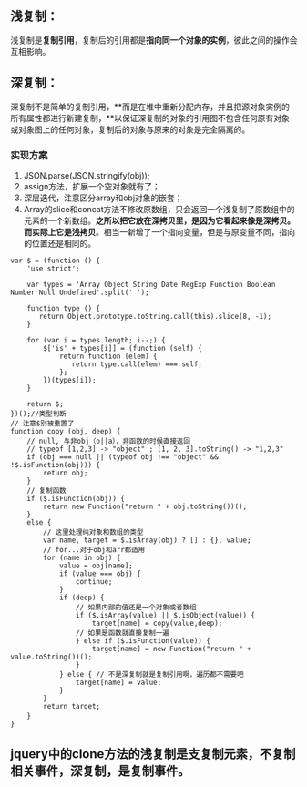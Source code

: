 

## 浅复制：

浅复制是**复制引用**，复制后的引用都是**指向同一个对象的实例**，彼此之间的操作会互相影响。

## 深复制：

深复制不是简单的复制引用，**而是在堆中重新分配内存，并且把源对象实例的所有属性都进行新建复制，**以保证深复制的对象的引用图不包含任何原有对象或对象图上的任何对象，复制后的对象与原来的对象是完全隔离的。

### 实现方案

1. JSON.parse(JSON.stringify(obj));
2. assign方法，扩展一个空对象就有了；
3. 深层迭代，注意区分array和obj对象的嵌套；
4. Array的slice和concat方法不修改原数组，只会返回一个浅复制了原数组中的元素的一个新数组。**之所以把它放在深拷贝里，是因为它看起来像是深拷贝。而实际上它是浅拷贝**。相当一新增了一个指向变量，但是与原变量不同，指向的位置还是相同的。

```
var $ = (function () {
    'use strict';

    var types = 'Array Object String Date RegExp Function Boolean Number Null Undefined'.split(' ');

	function type () {
	   return Object.prototype.toString.call(this).slice(8, -1);
	}

	for (var i = types.length; i--;) {
	    $['is' + types[i]] = (function (self) {
	        return function (elem) {
	           return type.call(elem) === self;
	        };
	    })(types[i]);
	}

    return $;
})();//类型判断
// 注意$别被重置了
function copy (obj, deep) { 
	// null, 与非obj（o||a），非函数的时候直接返回
	// typeof [1,2,3] -> "object" ; [1, 2, 3].toString() -> "1,2,3"
    if (obj === null || (typeof obj !== "object" && !$.isFunction(obj))) { 
        return obj; 
    } 
	// 复制函数
    if ($.isFunction(obj)) {
    	return new Function("return " + obj.toString())();
    }
    else {
    	// 这里处理纯对象和数组的类型 
        var name, target = $.isArray(obj) ? [] : {}, value; 
		// for...对于obj和arr都适用
        for (name in obj) { 
            value = obj[name]; 
            if (value === obj) {
            	continue;
            }
            if (deep) {
            	// 如果内部的值还是一个对象或者数组
                if ($.isArray(value) || $.isObject(value)) {
                    target[name] = copy(value,deep);
                // 如果是函数就直接复制一遍
                } else if ($.isFunction(value)) {
                    target[name] = new Function("return " + value.toString())();
                }
            } else { // 不是深复制就是复制引用啊，遍历都不需要吧 
            	target[name] = value;
            } 
        } 
        return target;
    }　        
}
```



## jquery中的clone方法的浅复制是支复制元素，不复制相关事件，深复制，是复制事件。